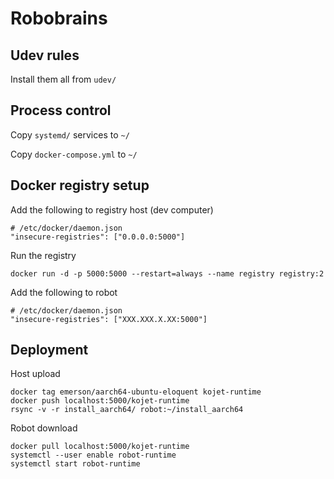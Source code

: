 # Robobrains

## Udev rules

Install them all from `udev/`

## Process control

Copy `systemd/` services to `~/`

Copy `docker-compose.yml` to `~/`


## Docker registry setup

Add the following to registry host (dev computer)

```
# /etc/docker/daemon.json
"insecure-registries": ["0.0.0.0:5000"]
```

Run the registry

```
docker run -d -p 5000:5000 --restart=always --name registry registry:2
```

Add the following to robot

```
# /etc/docker/daemon.json
"insecure-registries": ["XXX.XXX.X.XX:5000"]
```

## Deployment

Host upload

```
docker tag emerson/aarch64-ubuntu-eloquent kojet-runtime
docker push localhost:5000/kojet-runtime
rsync -v -r install_aarch64/ robot:~/install_aarch64
```

Robot download

```
docker pull localhost:5000/kojet-runtime
systemctl --user enable robot-runtime
systemctl start robot-runtime
```
